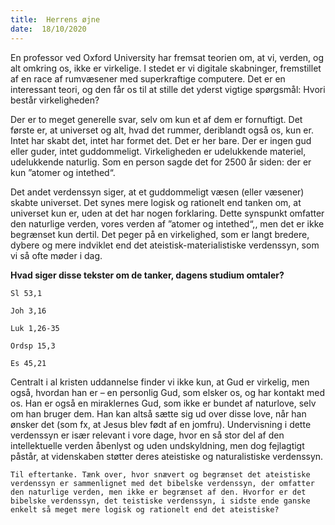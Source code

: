 ```yaml
---
title:  Herrens øjne
date:  18/10/2020
---
```


En professor ved Oxford University har fremsat teorien om, at vi, verden, og alt omkring os, ikke er virkelige. I stedet er vi digitale skabninger, fremstillet af en race af rumvæsener med superkraftige computere. Det er en interessant teori, og den får os til at stille det yderst vigtige spørgsmål: Hvori består virkeligheden?

Der er to meget generelle svar, selv om kun et af dem er fornuftigt. Det første er, at universet og alt, hvad det rummer, deriblandt også os, kun er. Intet har skabt det, intet har formet det. Det er her bare. Der er ingen gud eller guder, intet guddommeligt. Virkeligheden er udelukkende materiel, udelukkende naturlig. Som en person sagde det for 2500 år siden: der er kun ”atomer og intethed“.

Det andet verdenssyn siger, at et guddommeligt væsen (eller væsener) skabte universet. Det synes mere logisk og rationelt end tanken om, at universet kun er, uden at det har nogen forklaring. Dette synspunkt omfatter den naturlige verden, vores verden af ”atomer og intethed“,, men det er ikke begrænset kun dertil. Det peger på en virkelighed, som er langt bredere, dybere og mere indviklet end det ateistisk-materialistiske verdenssyn, som vi så ofte møder i dag.

**Hvad siger disse tekster om de tanker, dagens studium omtaler?**

`Sl 53,1`

`Joh 3,16`

`Luk 1,26-35`

`Ordsp 15,3`

`Es 45,21`

Centralt i al kristen uddannelse finder vi ikke kun, at Gud er virkelig, men også, hvordan han er – en personlig Gud, som elsker os, og har kontakt med os. Han er også en miraklernes Gud, som ikke er bundet af naturlove, selv om han bruger dem. Han kan altså sætte sig ud over disse love, når han ønsker det (som fx, at Jesus blev født af en jomfru). Undervisning i dette verdenssyn er især relevant i vore dage, hvor en så stor del af den intellektuelle verden åbenlyst og uden undskyldning, men dog fejlagtigt påstår, at videnskaben støtter deres ateistiske og naturalistiske verdenssyn.

`Til eftertanke. Tænk over, hvor snævert og begrænset det ateistiske verdenssyn er sammenlignet med det bibelske verdenssyn, der omfatter den naturlige verden, men ikke er begrænset af den. Hvorfor er det bibelske verdenssyn, det teistiske verdenssyn, i sidste ende ganske enkelt så meget mere logisk og rationelt end det ateistiske?`